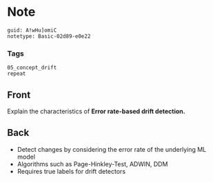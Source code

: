 # Note
```
guid: A!wHu]omiC
notetype: Basic-02d89-e0e22
```

### Tags
```
05_concept_drift
repeat
```

## Front
Explain the characteristics of <b>Error rate-based drift detection.</b>

## Back
<ul><li>Detect changes by considering the error rate of the underlying ML model</li><li>Algorithms such as Page-Hinkley-Test, ADWIN, DDM</li><li>Requires true labels for drift detectors</li></ul>
